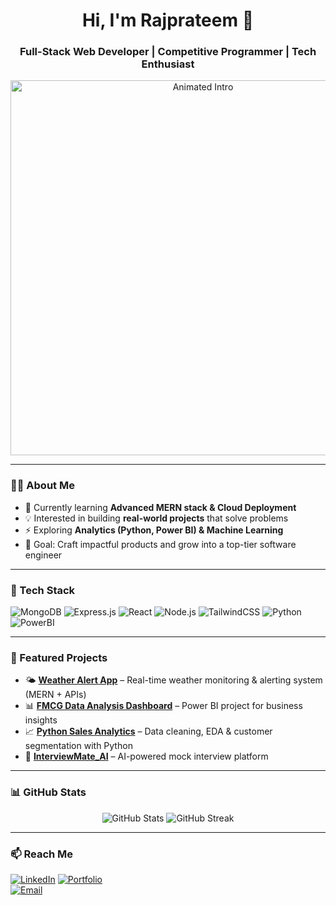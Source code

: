 <h1 align="center">Hi, I'm Rajprateem 👋</h1>
<h3 align="center">Full-Stack Web Developer | Competitive Programmer | Tech Enthusiast</h3>

<p align="center">
  <img src="assets/intro.gif" alt="Animated Intro" width="600"/>
</p>

---

### 👨‍💻 About Me
- 🌱 Currently learning **Advanced MERN stack & Cloud Deployment**  
- 💡 Interested in building **real-world projects** that solve problems  
- ⚡ Exploring **Analytics (Python, Power BI) & Machine Learning**  
- 🎯 Goal: Craft impactful products and grow into a top-tier software engineer  

---

### 🚀 Tech Stack
![MongoDB](https://img.shields.io/badge/MongoDB-4EA94B?style=flat&logo=mongodb&logoColor=white)
![Express.js](https://img.shields.io/badge/Express.js-000000?style=flat&logo=express&logoColor=white)
![React](https://img.shields.io/badge/React-20232A?style=flat&logo=react)
![Node.js](https://img.shields.io/badge/Node.js-43853D?style=flat&logo=node.js&logoColor=white)
![TailwindCSS](https://img.shields.io/badge/TailwindCSS-06B6D4?style=flat&logo=tailwindcss)
![Python](https://img.shields.io/badge/Python-3776AB?style=flat&logo=python&logoColor=white)
![PowerBI](https://img.shields.io/badge/PowerBI-F2C811?style=flat&logo=powerbi&logoColor=black)

---

### 🌟 Featured Projects
- 🌤️ [**Weather Alert App**](https://github.com/thatg33kyguy/weather-app-new) – Real-time weather monitoring & alerting system (MERN + APIs)  
- 📊 [**FMCG Data Analysis Dashboard**](https://github.com/thatg33kyguy/FMCG-data-analysis-dashboard) – Power BI project for business insights  
- 📈 [**Python Sales Analytics**](https://github.com/thatg33kyguy/PythonSalesAnalytics) – Data cleaning, EDA & customer segmentation with Python  
- 🤖 [**InterviewMate_AI**](https://github.com/thatg33kyguy/InterviewMate_AI) – AI-powered mock interview platform  

---

### 📊 GitHub Stats
<p align="center">
  <img src="https://github-readme-stats.vercel.app/api?username=thatg33kyguy&show_icons=true&theme=tokyonight" alt="GitHub Stats"/>
  <img src="https://github-readme-streak-stats.herokuapp.com/?user=thatg33kyguy&theme=tokyonight" alt="GitHub Streak"/>
</p>

---

### 📫 Reach Me
[![LinkedIn](https://img.shields.io/badge/LinkedIn-blue?style=flat&logo=linkedin)](https://www.linkedin.com/in/YOURPROFILE)
[![Portfolio](https://img.shields.io/badge/Portfolio-grey?style=flat&logo=github)](https://YOURPORTFOLIO.com)  
[![Email](https://img.shields.io/badge/Email-rajprateemnath%40gmail.com-red?style=flat&logo=gmail&logoColor=white)](mailto:rajprateemnath@gmail.com)
